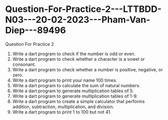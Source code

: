 # Question-For-Practice-2---LTTBDD-N03---20-02-2023---Pham-Van-Diep---89496
Question For Practice 2
1. Write a dart program to check if the number is odd or even.
2. Write a dart program to check whether a character is a vowel or consonant.
3. Write a dart program to check whether a number is positive, negative, or zero.
4. Write a dart program to print your name 100 times.
5. Write a dart program to calculate the sum of natural numbers.
6. Write a dart program to generate multiplication tables of 5.
7. Write a dart program to generate multiplication tables of 1-9.
8. Write a dart program to create a simple calculator that performs addition, subtraction, multiplication, and division.
9. Write a dart program to print 1 to 100 but not 41.
